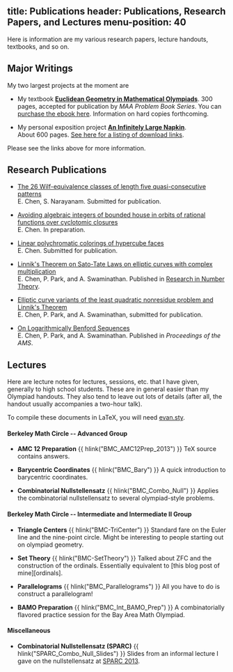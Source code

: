title: Publications
header: Publications, Research Papers, and Lectures
menu-position: 40
---

Here is information are my various research papers,
lecture handouts, textbooks, and so on.

## Major Writings
My two largest projects at the moment are

* My textbook [**Euclidean Geometry in Mathematical Olympiads**](geombook.html).
  300 pages, accepted for publication by *MAA Problem Book Series*.
  You can [purchase the ebook here][ebook].
  Information on hard copies forthcoming.
  
* My personal exposition project [**An Infinitely Large Napkin**](napkin.html).  
  About 600 pages. [See here for a listing of download links][wpnapkin].
  

Please see the links above for more information.


## Research Publications

* [The 26 Wilf-equivalence classes of length five quasi-consecutive patterns][wilf]
  <br>
  E. Chen, S. Narayanam. Submitted for publication.

* [Avoiding algebraic integers of bounded house in orbits of rational functions over cyclotomic closures][house]
  <br>
  E. Chen. In preparation.

* [Linear polychromatic colorings of hypercube faces][hypercube]
  <br>
  E. Chen. Submitted for publication.

* [Linnik's Theorem on Sato-Tate Laws on elliptic curves with complex multiplication][linnik]
  <br>
  E. Chen, P. Park, and A. Swaminathan.
  Published in [Research in Number Theory][rnut-link].
  
* [Elliptic curve variants of the least quadratic nonresidue problem and Linnik's Theorem][grh]
  <br>
  E. Chen, P. Park, and A. Swaminathan, submitted for publication. 
  
* [On Logarithmically Benford Sequences][benford]
  <br>
  E. Chen, P. Park, and A. Swaminathan. Published in *Proceedings of the AMS*.


## Lectures
Here are lecture notes for lectures, sessions, etc. that I have given, generally to high school students.
These are in general easier than my Olympiad handouts.
They also tend to leave out lots of details (after all, the handout usually accompanies a two-hour talk).

To compile these documents in LaTeX, you will need [evan.sty][evan.sty].

#### Berkeley Math Circle -- Advanced Group
* <b>AMC 12 Preparation</b> {{ hlink("BMC_AMC12Prep_2013") }}
  TeX source contains answers.

* <b>Barycentric Coordinates</b> {{ hlink("BMC_Bary") }}
  A quick introduction to barycentric coordinates.

* <b>Combinatorial Nullstellensatz</b> {{ hlink("BMC_Combo_Null") }}
  Applies the combinatorial nullstellensatz to several olympiad-style problems.

#### Berkeley Math Circle -- Intermediate and Intermediate II Group
* <b>Triangle Centers</b> {{ hlink("BMC-TriCenter") }}
  Standard fare on the Euler line and the nine-point circle.
  Might be interesting to people starting out on olympiad geometry.

* <b>Set Theory</b> {{ hlink("BMC-SetTheory") }}
  Talked about ZFC and the construction of the ordinals.
  Essentially equivalent to [this blog post of mine][ordinals].

* <b>Parallelograms</b> {{ hlink("BMC_Parallelograms") }}
  All you have to do is construct a parallelogram!

* <b>BAMO Preparation</b> {{ hlink("BMC_Int_BAMO_Prep") }}
  A combinatorially flavored practice session for the Bay Area Math Olympiad.

#### Miscellaneous
* <b>Combinatorial Nullstellensatz (SPARC)</b> {{ hlink("SPARC_Combo_Null_Slides") }}
  Slides from an informal lecture I gave on the nullstellensatz at [SPARC 2013][sparc].


[ordinal]: https://usamo.wordpress.com/2014/11/18/set-theory-part-2-constructing-the-ordinals/
[sparc]: http://www.sparc-camp.org
[evan.sty]: https://github.com/vEnhance/dotfiles/blob/master/texmf/tex/latex/evan/evan.sty
[ebook]: http://www.maa.org/ebooks/EGMO
[wpnapkin]: https://usamo.wordpress.com/napkin/

[linnik]: http://arxiv.org/pdf/1506.09170
[benford]: http://arxiv.org/pdf/1507.02629
[grh]: http://arxiv.org/pdf/1507.07122
[house]: http://arxiv.org/pdf/1608.04146
[hypercube]: http://arxiv.org/pdf/1609.01247
[wilf]: https://arxiv.org/pdf/1609.04626


[rnut-link]: http://link.springer.com/article/10.1007/s40993-015-0028-0
